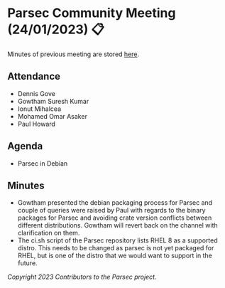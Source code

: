 # Parsec Community Meeting (24/01/2023) 📋

Minutes of previous meeting are stored
[here](https://github.com/parallaxsecond/community/tree/main/minutes).

## Attendance

- Dennis Gove
- Gowtham Suresh Kumar
- Ionut Mihalcea
- Mohamed Omar Asaker
- Paul Howard

## Agenda

- Parsec in Debian

## Minutes

- Gowtham presented the debian packaging process for Parsec and couple of queries were raised by
   Paul with regards to the binary packages for Parsec and avoiding crate version conflicts between
   different distributions. Gowtham will revert back on the channel with clarification on them.
- The ci.sh script of the Parsec repository lists RHEL 8 as a supported distro. This needs to be
   changed as parsec is not yet packaged for RHEL, but is one of the distro that we would want to
   support in the future.

*Copyright 2023 Contributors to the Parsec project.*
